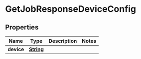 

# GetJobResponseDeviceConfig


## Properties

| Name | Type | Description | Notes |
|------------ | ------------- | ------------- | -------------|
|**device** | [**String**](String.md) |  |  |



